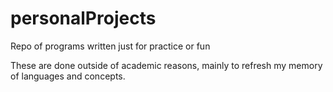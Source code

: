 # personalProjects
Repo of programs written just for practice or fun

These are done outside of academic reasons, mainly to refresh my memory of languages and concepts.
